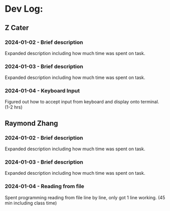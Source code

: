 # Dev Log:

## Z Cater

### 2024-01-02 - Brief description
Expanded description including how much time was spent on task.

### 2024-01-03 - Brief description
Expanded description including how much time was spent on task.

### 2024-01-04 - Keyboard Input
Figured out how to accept input from keyboard and display onto terminal. (1-2 hrs)

## Raymond Zhang

### 2024-01-02 - Brief description
Expanded description including how much time was spent on task.

### 2024-01-03 - Brief description
Expanded description including how much time was spent on task.

### 2024-01-04 - Reading from file
Spent programming reading from file line by line, only got 1 line working. (45 min including class time)
